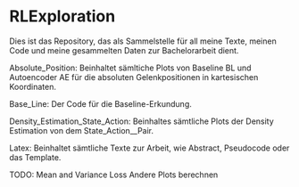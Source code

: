 # RLExploration

Dies ist das Repository, das als Sammelstelle für all meine Texte, meinen Code und meine gesammelten Daten zur Bachelorarbeit dient.

Absolute_Position: Beinhaltet sämltiche Plots von Baseline BL und Autoencoder AE für die absoluten Gelenkpositionen in kartesischen Koordinaten.

Base_Line: Der Code für die Baseline-Erkundung.

Density_Estimation_State_Action: Beinhaltes sämtliche Plots der Density Estimation von dem State_Action__Pair.

Latex: Beinhaltet sämtliche Texte zur Arbeit, wie Abstract, Pseudocode oder das Template.



TODO: Mean and Variance Loss
      Andere Plots berechnen

